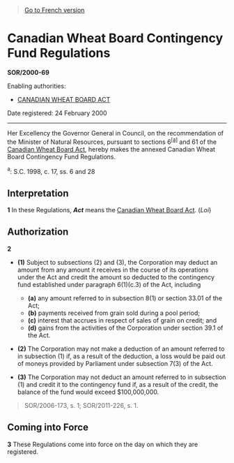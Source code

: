> [Go to French version](/fr/Règlements/Décrets,%20ordonnances%20et%20règlements%20statutaires/2000/69.md)

# Canadian Wheat Board Contingency Fund Regulations

**SOR/2000-69**

Enabling authorities: 
- [CANADIAN WHEAT BOARD ACT](/en/Acts/Revised%20Statutes%20of%20Canada/C/C-24.md)

Date registered: 24 February 2000

----------

Her Excellency the Governor General in Council, on the recommendation of the Minister of Natural Resources, pursuant to sections 6<sup><a href='#footnotea_e'>[a]</a></sup> and 61 of the [Canadian Wheat Board Act](/en/Acts/Revised%20Statutes%20of%20Canada/C/C-24.md), hereby makes the annexed Canadian Wheat Board Contingency Fund Regulations.

<a name='footnotea_e'><sup>a</sup></a>: S.C. 1998, c. 17, ss. 6 and 28<br />




## Interpretation


**1** In these Regulations, ***Act*** means the [Canadian Wheat Board Act](/en/Acts/Revised%20Statutes%20of%20Canada/C/C-24.md). (*Loi*)




## Authorization


**2** 

- **(1)** Subject to subsections (2) and (3), the Corporation may deduct an amount from any amount it receives in the course of its operations under the Act and credit the amount so deducted to the contingency fund established under paragraph 6(1)(c.3) of the Act, including
	- **(a)** any amount referred to in subsection 8(1) or section 33.01 of the Act;
	- **(b)** payments received from grain sold during a pool period;
	- **(c)** interest that accrues in respect of sales of grain on credit; and
	- **(d)** gains from the activities of the Corporation under section 39.1 of the Act.

- **(2)** The Corporation may not make a deduction of an amount referred to in subsection (1) if, as a result of the deduction, a loss would be paid out of moneys provided by Parliament under subsection 7(3) of the Act.

- **(3)** The Corporation may not deduct an amount referred to in subsection (1) and credit it to the contingency fund if, as a result of the credit, the balance of the fund would exceed $100,000,000.
> SOR/2006-173, s. 1; SOR/2011-226, s. 1.





## Coming into Force


**3** These Regulations come into force on the day on which they are registered.


